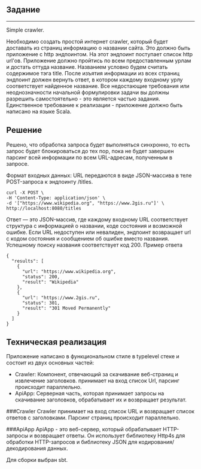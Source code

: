 ## Задание
---
Simple crawler.

Необходимо создать простой интернет crawler, который будет доставать из страниц информацию о названии сайта. Это должно
быть приложение с http эндпоинтом. На этот эндпоинт поступает список http url'ов. Приложение должно пройтись по всем
предоставленным урлам и достать оттуда название. Названием условно будем считать содержимое тэга title. После изъятия
информации из всех страниц эндпоинт должен вернуть ответ, в котором каждому входному урлу соответствует найденное
название. Все недостающие требования или неоднозначности начальной формулировки задачи вы должны разрешить
самостоятельно - это является частью задания. Единственное требование к реализации - приложение должно быть написано на
языке Scala.

## Решение

Решено, что обработка запроса будет выполняться синхронно, то есть запрос будет блокироваться до тех пор, пока не будет
завершен парсинг всей информации по всем URL-адресам, полученным в запросе.

Формат входных данных: URL передаются в виде JSON-массива в теле POST-запроса к эндпоинту /titles.

```
curl -X POST \
-H 'Content-Type: application/json' \
-d '["https://www.wikipedia.org", "https://www.2gis.ru"]' \
http://localhost:8080/titles
```
Ответ — это JSON-массив, где каждому входному URL соответствует структура с информацией о названии, коде состояния 
и возможной ошибке. Если URL недоступен или невалиден, эндпоинт возвращает url c кодом состояния и 
сообщением об ошибке вместо названия. Успешному поиску названия соответствует код 200.
Пример ответа

```
{
  "results": [
    {
      "url": "https://www.wikipedia.org",
      "status": 200,
      "result": "Wikipedia"
    },
    {
      "url": "https://www.2gis.ru",
      "status": 301,
      "result": "301 Moved Permanently"
    }
  ]
}
```

 ## Техническая реализация

Приложение написано в функциональном стиле в typelevel стеке и состоит из двух основных частей:

* Crawler: Компонент, отвечающий за скачивание веб-страниц и извлечение заголовков. принимает на вход список Url, парсинг происходит параллельно.
* ApiApp: Серверная часть, которая принимает запросы на скачивание заголовков, обрабатывает их и возвращает результат.

###Crawler
Crawler принимает на вход список URL и возвращает список ответов с заголовками. Парсинг страниц происходит параллельно.

###ApiApp
ApiApp - это веб-сервер, который обрабатывает HTTP-запросы и возвращает ответы. Он использует библиотеку Http4s для обработки HTTP-запросов и библиотеку JSON для кодирования/декодирования данных.

Для сборки выбран sbt.